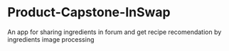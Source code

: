 # Product-Capstone-InSwap
An app for sharing ingredients in forum and get recipe recomendation by ingredients image processing

